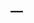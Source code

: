 <html>
  <body>
    <h2>__</h2>
    <h1 id="result"></h1>
    <script>
      async function multiply(a,b) {
        let response = await a * b;
        display(response);
      }
      function display(some) {
        document.getElementById("result").innerHTML = some;
      }
      multiply(5,20);
    </script>
  </body>
</html>
